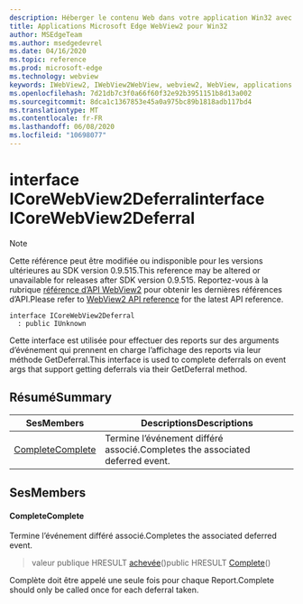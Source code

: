 ```yaml
---
description: Héberger le contenu Web dans votre application Win32 avec le contrôle Microsoft Edge WebView2
title: Applications Microsoft Edge WebView2 pour Win32
author: MSEdgeTeam
ms.author: msedgedevrel
ms.date: 04/16/2020
ms.topic: reference
ms.prod: microsoft-edge
ms.technology: webview
keywords: IWebView2, IWebView2WebView, webview2, WebView, applications Win32, Win32, Edge, ICoreWebView2, ICoreWebView2Controller, contrôle de navigateur, html Edge
ms.openlocfilehash: 7d21db7c3f0a66f60f32e92b3951151b8d13a002
ms.sourcegitcommit: 8dca1c1367853e45a0a975bc89b1818adb117bd4
ms.translationtype: MT
ms.contentlocale: fr-FR
ms.lasthandoff: 06/08/2020
ms.locfileid: "10698077"
---
```

# <span data-ttu-id="27e5e-104">interface ICoreWebView2Deferral</span><span class="sxs-lookup"><span data-stu-id="27e5e-104">interface ICoreWebView2Deferral</span></span> 

> [!NOTE]
> <span data-ttu-id="27e5e-105">Cette référence peut être modifiée ou indisponible pour les versions ultérieures au SDK version 0.9.515.</span><span class="sxs-lookup"><span data-stu-id="27e5e-105">This reference may be altered or unavailable for releases after SDK version 0.9.515.</span></span> <span data-ttu-id="27e5e-106">Reportez-vous à la rubrique [référence d’API WebView2](../../../webview2-api-reference.md) pour obtenir les dernières références d’API.</span><span class="sxs-lookup"><span data-stu-id="27e5e-106">Please refer to [WebView2 API reference](../../../webview2-api-reference.md) for the latest API reference.</span></span>

```
interface ICoreWebView2Deferral
  : public IUnknown
```

<span data-ttu-id="27e5e-107">Cette interface est utilisée pour effectuer des reports sur des arguments d’événement qui prennent en charge l’affichage des reports via leur méthode GetDeferral.</span><span class="sxs-lookup"><span data-stu-id="27e5e-107">This interface is used to complete deferrals on event args that support getting deferrals via their GetDeferral method.</span></span>

## <span data-ttu-id="27e5e-108">Résumé</span><span class="sxs-lookup"><span data-stu-id="27e5e-108">Summary</span></span>

 <span data-ttu-id="27e5e-109">Ses</span><span class="sxs-lookup"><span data-stu-id="27e5e-109">Members</span></span>                        | <span data-ttu-id="27e5e-110">Descriptions</span><span class="sxs-lookup"><span data-stu-id="27e5e-110">Descriptions</span></span>
--------------------------------|---------------------------------------------
[<span data-ttu-id="27e5e-111">Complete</span><span class="sxs-lookup"><span data-stu-id="27e5e-111">Complete</span></span>](#complete) | <span data-ttu-id="27e5e-112">Termine l’événement différé associé.</span><span class="sxs-lookup"><span data-stu-id="27e5e-112">Completes the associated deferred event.</span></span>

## <span data-ttu-id="27e5e-113">Ses</span><span class="sxs-lookup"><span data-stu-id="27e5e-113">Members</span></span>

#### <span data-ttu-id="27e5e-114">Complete</span><span class="sxs-lookup"><span data-stu-id="27e5e-114">Complete</span></span> 

<span data-ttu-id="27e5e-115">Termine l’événement différé associé.</span><span class="sxs-lookup"><span data-stu-id="27e5e-115">Completes the associated deferred event.</span></span>

> <span data-ttu-id="27e5e-116">valeur publique HRESULT [achevée](#complete)()</span><span class="sxs-lookup"><span data-stu-id="27e5e-116">public HRESULT [Complete](#complete)()</span></span>

<span data-ttu-id="27e5e-117">Complète doit être appelé une seule fois pour chaque Report.</span><span class="sxs-lookup"><span data-stu-id="27e5e-117">Complete should only be called once for each deferral taken.</span></span>

